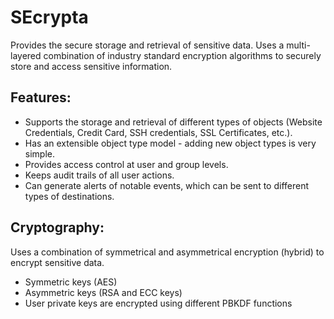 SEcrypta
========

Provides the secure storage and retrieval of sensitive data. Uses a multi-layered combination of industry standard encryption algorithms to securely store and access sensitive information. 


Features:
-------------

 * Supports the storage and retrieval of different types of objects (Website Credentials, Credit Card, SSH credentials, SSL Certificates, etc.). 
 * Has an extensible object type model - adding new object types is very simple.
 * Provides access control at user and group levels.
 * Keeps audit trails of all user actions.
 * Can generate alerts of notable events, which can be sent to different types of destinations.

Cryptography:
-------------------
Uses a combination of symmetrical and asymmetrical encryption (hybrid) to encrypt sensitive data.

  * Symmetric keys (AES)
  * Asymmetric keys (RSA and ECC keys)
  * User private keys are encrypted using different PBKDF functions

